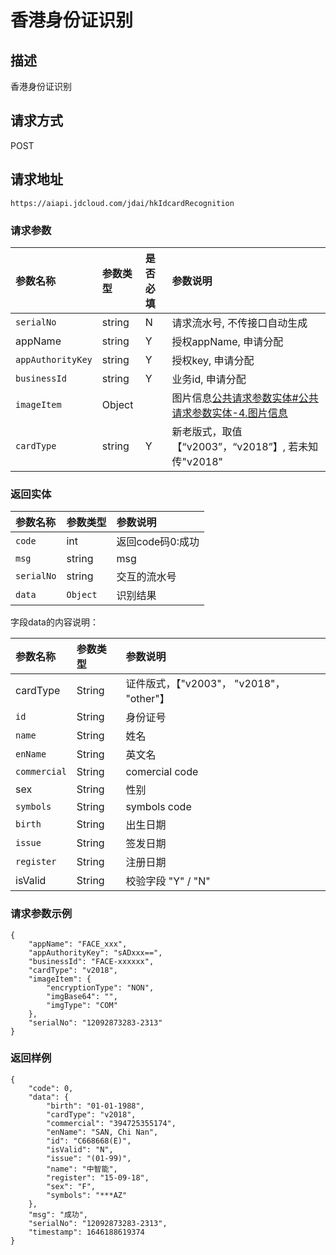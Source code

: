 # 香港身份证识别


## 描述
香港身份证识别

## 请求方式

POST

## 请求地址

```apl
https://aiapi.jdcloud.com/jdai/hkIdcardRecognition
```



### 请求参数

| 参数名称          | 参数类型 | 是否必填 | 参数说明                                                     |
| :---------------- | :------- | :------- | :----------------------------------------------------------- |
| `serialNo`        | string   | N        | 请求流水号, 不传接口自动生成                                 |
| appName           | string   | Y        | 授权appName, 申请分配                                        |
| `appAuthorityKey` | string   | Y        | 授权key, 申请分配                                            |
| `businessId`      | string   | Y        | 业务id, 申请分配                                             |
| `imageItem`       | Object   |          | 图片信息[公共请求参数实体#公共请求参数实体-4.图片信息](https://cf.jd.com/pages/viewpage.action?pageId=138528176#id-公共请求参数实体-公共请求参数实体-4.图片信息) |
| `cardType`        | string   | Y        | 新老版式，取值【“v2003”，“v2018”】, 若未知传"v2018"          |

### 返回实体

| 参数名称   | 参数类型 | 参数说明         |
| :--------- | :------- | :--------------- |
| `code`     | int      | 返回code码0:成功 |
| `msg`      | string   | msg              |
| `serialNo` | string   | 交互的流水号     |
| `data`     | `Object` | 识别结果         |

字段data的内容说明：

| 参数名称     | 参数类型 | 参数说明                                  |
| :----------- | :------- | :---------------------------------------- |
| cardType     | String   | 证件版式，【"v2003"， "v2018"， "other"】 |
| `id`         | String   | 身份证号                                  |
| `name`       | String   | 姓名                                      |
| `enName`     | String   | 英文名                                    |
| `commercial` | String   | comercial code                            |
| sex          | String   | 性别                                      |
| `symbols`    | String   | symbols code                              |
| `birth`      | String   | 出生日期                                  |
| `issue`      | String   | 签发日期                                  |
| `register`   | String   | 注册日期                                  |
| isValid      | String   | 校验字段 "Y" / "N"                        |



### 请求参数示例

```
{
 	"appName": "FACE_xxx",
	"appAuthorityKey": "sADxxx==",
	"businessId": "FACE-xxxxxx", 
    "cardType": "v2018",
    "imageItem": {
        "encryptionType": "NON",
        "imgBase64": "",
        "imgType": "COM"
    },
    "serialNo": "12092873283-2313"
}
```



### 返回样例

```
{
    "code": 0,
    "data": {
        "birth": "01-01-1988",
        "cardType": "v2018",
        "commercial": "394725355174",
        "enName": "SAN, Chi Nan",
        "id": "C668668(E)",
        "isValid": "N",
        "issue": "(01-99)",
        "name": "中智能",
        "register": "15-09-18",
        "sex": "F",
        "symbols": "***AZ"
    },
    "msg": "成功",
    "serialNo": "12092873283-2313",
    "timestamp": 1646188619374
}
```